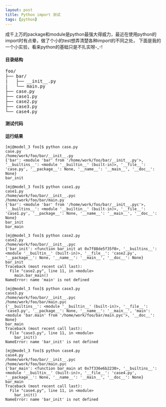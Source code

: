 ```yaml
---
layout: post
title: Python import 测试
tags: [python]
---
```


成千上万的package和module是python最强大得威力，最近在使用python的import时有点晕，做了个小的test想弄清楚各种import的不同之处， 下面是我的一个小实验，看来python的基础只是不扎实呀-_-!

<!--more-->

#### 目录结构
<pre>
foo/
├── bar/
|   ├── __init__.py
|   └── main.py
├── case.py
├── case1.py
├── case2.py
├── case3.py
└── case4.py
</pre>

#### 测试代码

<script src="https://gist.github.com/likebeta/f2b38faef4b7fb1e9ae0.js"></script>

#### 运行结果

```
[mj@model_3 foo]$ python case.py
case.py
/home/work/foo/bar/__init__.py
{'bar': <module 'bar' from '/home/work/foo/bar/__init__.py'>, '__builtins__': <module '__builtin__' (built-in)>, '__file__': 'case.py', '__package__': None, '__name__': '__main__', '__doc__': None}
bar_init
```

```
[mj@model_3 foo]$ python case1.py
case1.py
/home/work/foo/bar/__init__.pyc
/home/work/foo/bar/main.py
{'bar': <module 'bar' from '/home/work/foo/bar/__init__.pyc'>, '__builtins__': <module '__builtin__' (built-in)>, '__file__': 'case1.py', '__package__': None, '__name__': '__main__', '__doc__': None}
bar_init
bar_main
```

```
[mj@model_3 foo]$ python case2.py
case2.py
/home/work/foo/bar/__init__.pyc
{'bar_init': <function bar_init at 0x7f88de5f35f0>, '__builtins__': <module '__builtin__' (built-in)>, '__file__': 'case2.py', '__package__': None, '__name__': '__main__', '__doc__': None}
bar_init
Traceback (most recent call last):
  File "case2.py", line 11, in <module>
    main.bar_main()
NameError: name 'main' is not defined
```

```
[mj@model_3 foo]$ python case3.py
case3.py
/home/work/foo/bar/__init__.pyc
/home/work/foo/bar/main.pyc
{'__builtins__': <module '__builtin__' (built-in)>, '__file__': 'case3.py', '__package__': None, '__name__': '__main__', 'main': <module 'bar.main' from '/home/work/foo/bar/main.pyc'>, '__doc__': None}
bar_main
Traceback (most recent call last):
  File "case3.py", line 11, in <module>
    bar_init()
NameError: name 'bar_init' is not defined
```

```
[mj@model_3 foo]$ python case4.py
case4.py
/home/work/foo/bar/__init__.pyc
/home/work/foo/bar/main.pyc
{'bar_main': <function bar_main at 0x7f336e6b2230>, '__builtins__': <module '__builtin__' (built-in)>, '__file__': 'case4.py', '__package__': None, '__name__': '__main__', '__doc__': None}
bar_main
Traceback (most recent call last):
  File "case4.py", line 11, in <module>
    bar_init()
NameError: name 'bar_init' is not defined
```

